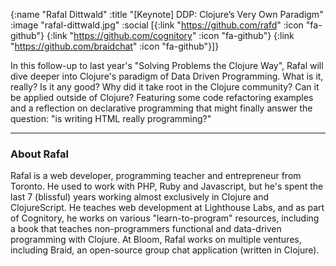 {:name "Rafal Dittwald"
 :title "[Keynote] DDP: Clojure’s Very Own Paradigm"
 :image "rafal-dittwald.jpg"
 :social [{:link "https://github.com/rafd" :icon "fa-github"}
          {:link "https://github.com/cognitory" :icon "fa-github"}
          {:link "https://github.com/braidchat" :icon "fa-github"}]}

In this follow-up to last year's "Solving Problems the Clojure Way", Rafal will dive deeper into Clojure's paradigm of Data Driven Programming. What is it, really? Is it any good? Why did it take root in the Clojure community? Can it be applied outside of Clojure? Featuring some code refactoring examples and a reflection on declarative programming that might finally answer the question: "is writing HTML really programming?"

---

### About Rafal

Rafal is a web developer, programming teacher and entrepreneur from Toronto. He used to work with PHP, Ruby and Javascript, but he's spent the last 7 (blissful) years working almost exclusively in Clojure and ClojureScript.
He teaches web development at Lighthouse Labs, and as part of Cognitory, he works on various "learn-to-program" resources, including a book that teaches non-programmers functional and data-driven programming with Clojure. At Bloom, Rafal works on multiple ventures, including Braid, an open-source group chat application (written in Clojure).